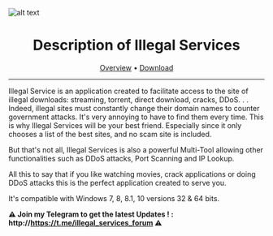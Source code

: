 ![alt text](https://i.imgur.com/9iGo7wM.png)
  
<div align="center"><h1>Description of Illegal Services</h1>
  
<a href="#Overview">Overview</a> &#8226; <a href="#Download">Download</a></br>
</div>
<hr>

Illegal Service is an application created to facilitate access to the site of illegal downloads: streaming, torrent, direct download, cracks, DDoS. . .
Indeed, illegal sites must constantly change their domain names to counter government attacks. It's very annoying to have to find them every time.
This is why Illegal Services will be your best friend. Especially since it only chooses a list of the best sites, and no scam site is included.

But that's not all, Illegal Services is also a powerful Multi-Tool allowing other functionalities such as DDoS attacks, Port Scanning and IP Lookup.

All this to say that if you like watching movies, crack applications or doing DDoS attacks this is the perfect application created to serve you.

It's compatible with Windows 7, 8, 8.1, 10 versions 32 & 64 bits.

**⚠️ Join my Telegram to get the latest Updates ! : http://https://t.me/illegal_services_forum ⚠️**
